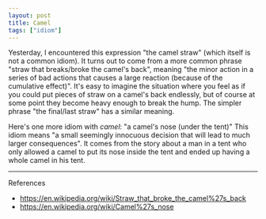 ```yaml
---
layout: post
title: Camel
tags: ["idiom"]
---
```


Yesterday, I encountered this expression "the camel straw" (which itself is not a common idiom).
It turns out to come from a more common phrase "straw that breaks/broke the camel's back", meaning "the minor action in a series of bad actions that causes a large reaction (because of the cumulative effect)".
It's easy to imagine the situation where you feel as if you could put pieces of straw on a camel's back endlessly, but of course at some point they become heavy enough to break the hump.
The simpler phrase "the final/last straw" has a similar meaning.

Here's one more idiom with *camel*: "a camel's nose (under the tent)"
This idiom means "a small seemingly innocuous decision that will lead to much larger consequences".
It comes from the story about a man in a tent who only allowed a camel to put its nose inside the tent and ended up having a whole camel in his tent.

---

References
- <https://en.wikipedia.org/wiki/Straw_that_broke_the_camel%27s_back>
- <https://en.wikipedia.org/wiki/Camel%27s_nose>
